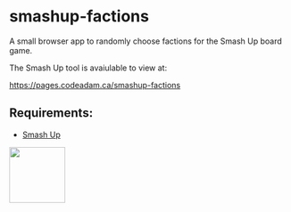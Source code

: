 # smashup-factions

A small browser app to randomly choose factions for the Smash Up board game.

The Smash Up tool is avaiulable to view at:

https://pages.codeadam.ca/smashup-factions

## Requirements:

* [Smash Up](https://www.alderac.com/smash-up-home/) 

<a href="https://codeadam.ca">
<img src="https://codeadam.ca/images/code-block.png" width="100">
</a>
